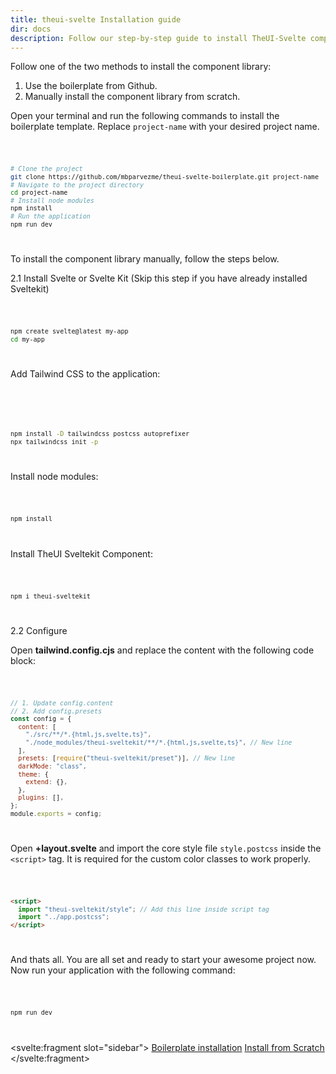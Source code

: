 ```yaml
---
title: theui-svelte Installation guide
dir: docs
description: Follow our step-by-step guide to install TheUI-Svelte component library. Get started with easy installation instructions for seamless integration.
---
```


<script lang="ts">
  import type { PageData } from "./$types";
  import DocContainer from "$lib/ui/doc/Container.svelte";
  import Head from "$lib/ui/doc/Head.svelte";
  import Block from "$lib/ui/doc/Block.svelte";
  import Code from "$lib/ui/doc/Code.svelte";
  export let data: PageData;
</script>

<DocContainer setupLink={false}> 
  <Head title="Installation" text="Install the SvelteKit Components library in your project or start a new project with the boilerplate template. Install it to build fast and deliver faster." edit_url={data.edit_url} />

  <Block title="Installation">
    <div>
      <p class="not-prose">Follow one of the two methods to install the component library:</p>
      <ol class="my-0">
        <li class="my-0">Use the boilerplate from Github.</li>
        <li class="my-0">Manually install the component library from scratch.</li>
      </ol>
    </div>
  </Block>

  <Block title="1. Use Boilerplate From Github" id="boilerplate">
    <p class="not-prose">Open your terminal and run the following commands to install the boilerplate template. Replace <code>project-name</code> with your desired project name.</p>
<Code title="Clone from Github">

```bash
# Clone the project
git clone https://github.com/mbparvezme/theui-svelte-boilerplate.git project-name
# Navigate to the project directory
cd project-name
# Install node modules
npm install
# Run the application
npm run dev
```
</Code>
  </Block>

  <Block title="2. Install Manually From Scratch" id="manualFromScratch">
    <p class="not-prose">To install the component library manually, follow the steps below.</p>
    <p class="not-prose font-semibold">2.1 Install Svelte or Svelte Kit <span class="font-body mt-0 pl-2 text-sm italic">(Skip this step if you have already installed Sveltekit)</span></p>
<Code title="Install SvelteKit">

```bash
npm create svelte@latest my-app
cd my-app
```
</Code>

<p class="not-prose">Add Tailwind CSS to the application:</p>

<Code title="Install TailwindCSS">

<!-- npx svelte-add@latest tailwindcss -->
```bash
npm install -D tailwindcss postcss autoprefixer
npx tailwindcss init -p
```
</Code>
<p class="not-prose">Install node modules:</p>
<Code title="Install NPM modules">

```bash
npm install
```
</Code>
<p class="not-prose">Install TheUI Sveltekit Component:</p>
<Code title="Install theui-svelte">

```bash
npm i theui-sveltekit
```
</Code>
    <p class="font-semibold mb-0">2.2 Configure</p>
    <p class="not-prose">Open <b>tailwind.config.cjs</b> and replace the content with the following code block:</p>
<Code title="Modify tailwind.config.cjs">

```js
// 1. Update config.content
// 2. Add config.presets
const config = {
  content: [
    "./src/**/*.{html,js,svelte,ts}",
    "./node_modules/theui-sveltekit/**/*.{html,js,svelte,ts}", // New line
  ],
  presets: [require("theui-sveltekit/preset")], // New line
  darkMode: "class",
  theme: {
    extend: {},
  },
  plugins: [],
};
module.exports = config;
```
</Code>
    <p class="not-prose">Open <b>+layout.svelte</b> and import the core style file <code>style.postcss</code> inside the <code>&lt;script&gt;</code> tag. It is required for the custom color classes to work properly.</p>
<Code title="Modify +layout.svelte">

```html
<script>
  import "theui-sveltekit/style"; // Add this line inside script tag
  import "../app.postcss";
</script>
```
</Code>
    <p class="not-prose">And thats all. You are all set and ready to start your awesome project now. Now run your application with the following command:</p>

<Code title="Run project">

```sh
npm run dev
```
</Code>
  </Block>

  <svelte:fragment slot="sidebar">
    <a href="#boilerplate">Boilerplate installation</a>
    <a href="#manualFromScratch">Install from Scratch</a>
  </svelte:fragment>

</DocContainer>